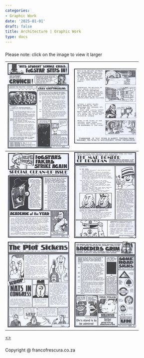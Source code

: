 ```yaml
---
categories:
- Graphic Work
date: '2025-01-01'
draft: false
title: Architecture | Graphic Work
type: docs
---
```


#####   
Please note: click on the image to view it larger 

[![wits-students-small](/images/burger-saga/wits-students-small.jpg)](graphic-work-crunch.html) | [![07-small2](/images/burger-saga/07-small2.jpg)](graphic-work-patagornia.html)  
---|---  
[![18-special-cleanup](/images/burger-saga/18-special-cleanup.jpg)](graphic-work-clean-up-issue.html) | [![mad-bomber-small](/images/burger-saga/mad-bomber-small.jpg)](graphic-work-mad-bomber.html)  
[![11-plot-sickens-small](/images/burger-saga/11-plot-sickens-small.jpg)](graphic-work-plot.html) | [![20-broeders-grim-small](/images/burger-saga/20-broeders-grim-small.jpg)](graphic-work-broeders-grim.html)  
  
[<<thumb nails continues on next page>>](graphic-work-john-burger-cont3.html)

#####   

Copyright @ francofrescura.co.za